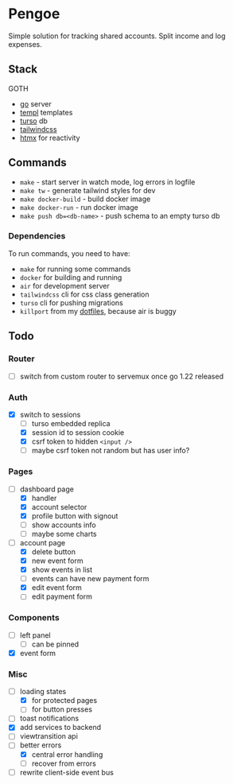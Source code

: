 # Pengoe

Simple solution for tracking shared accounts.
Split income and log expenses.

## Stack

GOTH

- [go](https://go.dev) server
- [templ](https://github.com/a-h/templ) templates
- [turso](https://turso.tech/) db
- [tailwindcss](https://tailwindcss.com)
- [htmx](https://htmx.org) for reactivity

## Commands

- `make` - start server in watch mode, log errors in logfile
- `make tw` - generate tailwind styles for dev
- `make docker-build` - build docker image
- `make docker-run` - run docker image
- `make push db=<db-name>` - push schema to an empty turso db

### Dependencies

To run commands, you need to have:

- `make` for running some commands
- `docker` for building and running
- `air` for development server
- `tailwindcss` cli for css class generation
- `turso` cli for pushing migrations
- `killport` from my [dotfiles](https://github.com/peterszarvas94/dots/blob/main/.local/bin/killport), because air is buggy

## Todo

### Router

- [ ] switch from custom router to servemux once go 1.22 released

### Auth

- [x] switch to sessions
  - [ ] turso embedded replica
  - [x] session id to session cookie
  - [x] csrf token to hidden `<input />`
  - [ ] maybe csrf token not random but has user info?

### Pages

- [ ] dashboard page
  - [x] handler
  - [x] account selector
  - [x] profile button with signout
  - [ ] show accounts info
  - [ ] maybe some charts
- [ ] account page
  - [x] delete button
  - [x] new event form
  - [x] show events in list
  - [ ] events can have new payment form
  - [x] edit event form
  - [ ] edit payment form

### Components

- [ ] left panel
  - [ ] can be pinned
- [x] event form

### Misc

- [ ] loading states
  - [x] for protected pages
  - [ ] for button presses
- [ ] toast notifications
- [x] add services to backend
- [ ] viewtransition api
- [ ] better errors
  - [x] central error handling
  - [ ] recover from errors
- [ ] rewrite client-side event bus
